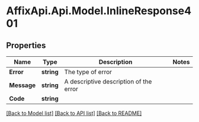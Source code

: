 # AffixApi.Api.Model.InlineResponse401

## Properties

Name | Type | Description | Notes
------------ | ------------- | ------------- | -------------
**Error** | **string** | The type of error | 
**Message** | **string** | A descriptive description of the error  | 
**Code** | **string** |  | 

[[Back to Model list]](../README.md#documentation-for-models) [[Back to API list]](../README.md#documentation-for-api-endpoints) [[Back to README]](../README.md)

